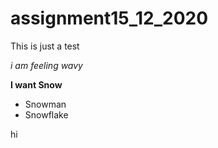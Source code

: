 # assignment15_12_2020

This is just a test 

*i am feeling wavy*

**I want Snow**

- Snowman
- Snowflake

hi
